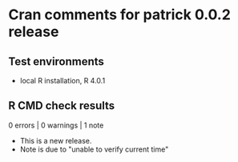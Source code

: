 # Cran comments for patrick 0.0.2 release

## Test environments

*   local R installation, R 4.0.1

## R CMD check results

0 errors | 0 warnings | 1 note

*   This is a new release.
*   Note is due to "unable to verify current time"
